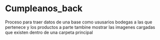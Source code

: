 # Cumpleanos_back
Proceso para traer datos de una base como ususarios bodegas a las que pertenece y los productos a parte tambine mostrar las imagenes cargadas que existen dentro de una carpeta principal 
